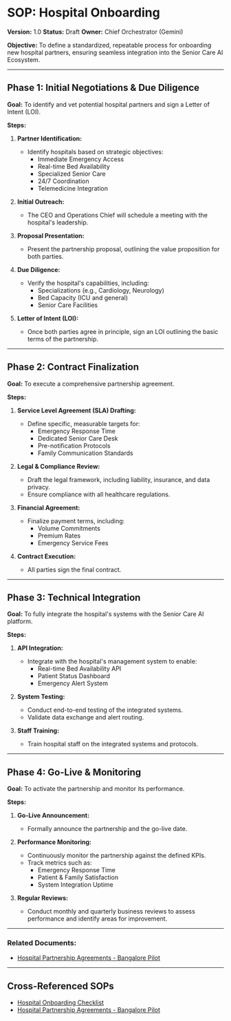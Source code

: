 # SOP: Hospital Onboarding

**Version:** 1.0
**Status:** Draft
**Owner:** Chief Orchestrator (Gemini)

**Objective:** To define a standardized, repeatable process for onboarding new hospital partners, ensuring seamless integration into the Senior Care AI Ecosystem.

---

## Phase 1: Initial Negotiations & Due Diligence

**Goal:** To identify and vet potential hospital partners and sign a Letter of Intent (LOI).

**Steps:**

1.  **Partner Identification:**
    *   Identify hospitals based on strategic objectives:
        *   Immediate Emergency Access
        *   Real-time Bed Availability
        *   Specialized Senior Care
        *   24/7 Coordination
        *   Telemedicine Integration

2.  **Initial Outreach:**
    *   The CEO and Operations Chief will schedule a meeting with the hospital's leadership.

3.  **Proposal Presentation:**
    *   Present the partnership proposal, outlining the value proposition for both parties.

4.  **Due Diligence:**
    *   Verify the hospital's capabilities, including:
        *   Specializations (e.g., Cardiology, Neurology)
        *   Bed Capacity (ICU and general)
        *   Senior Care Facilities

5.  **Letter of Intent (LOI):**
    *   Once both parties agree in principle, sign an LOI outlining the basic terms of the partnership.

---

## Phase 2: Contract Finalization

**Goal:** To execute a comprehensive partnership agreement.

**Steps:**

1.  **Service Level Agreement (SLA) Drafting:**
    *   Define specific, measurable targets for:
        *   Emergency Response Time
        *   Dedicated Senior Care Desk
        *   Pre-notification Protocols
        *   Family Communication Standards

2.  **Legal & Compliance Review:**
    *   Draft the legal framework, including liability, insurance, and data privacy.
    *   Ensure compliance with all healthcare regulations.

3.  **Financial Agreement:**
    *   Finalize payment terms, including:
        *   Volume Commitments
        *   Premium Rates
        *   Emergency Service Fees

4.  **Contract Execution:**
    *   All parties sign the final contract.

---

## Phase 3: Technical Integration

**Goal:** To fully integrate the hospital's systems with the Senior Care AI platform.

**Steps:**

1.  **API Integration:**
    *   Integrate with the hospital's management system to enable:
        *   Real-time Bed Availability API
        *   Patient Status Dashboard
        *   Emergency Alert System

2.  **System Testing:**
    *   Conduct end-to-end testing of the integrated systems.
    *   Validate data exchange and alert routing.

3.  **Staff Training:**
    *   Train hospital staff on the integrated systems and protocols.

---

## Phase 4: Go-Live & Monitoring

**Goal:** To activate the partnership and monitor its performance.

**Steps:**

1.  **Go-Live Announcement:**
    *   Formally announce the partnership and the go-live date.

2.  **Performance Monitoring:**
    *   Continuously monitor the partnership against the defined KPIs.
    *   Track metrics such as:
        *   Emergency Response Time
        *   Patient & Family Satisfaction
        *   System Integration Uptime

3.  **Regular Reviews:**
    *   Conduct monthly and quarterly business reviews to assess performance and identify areas for improvement.

---

### Related Documents:

*   [Hospital Partnership Agreements - Bangalore Pilot](/Users/gokulnair/senior-care-startup/ai-ecosystem/operational-procedures/hospital-partnership-agreements-bangalore.md)

---

## Cross-Referenced SOPs
*   [Hospital Onboarding Checklist](/Users/gokulnair/senior-care-startup/ai-ecosystem/obsidian-vault/06_SOPs/HOSPITAL_ONBOARDING_CHECKLIST.md)
*   [Hospital Partnership Agreements - Bangalore Pilot](/Users/gokulnair/senior-care-startup/ai-ecosystem/operational-procedures/hospital-partnership-agreements-bangalore.md)

